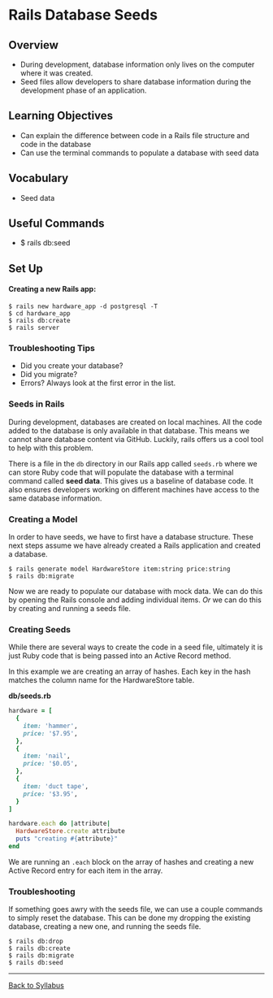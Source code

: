 # Rails Database Seeds

## Overview
- During development, database information only lives on the computer where it was created.
- Seed files allow developers to share database information during the development phase of an application.

## Learning Objectives
- Can explain the difference between code in a Rails file structure and code in the database
- Can use the terminal commands to populate a database with seed data

## Vocabulary
- Seed data

## Useful Commands
- $ rails db:seed

## Set Up

#### Creating a new Rails app:
```
$ rails new hardware_app -d postgresql -T
$ cd hardware_app
$ rails db:create
$ rails server
```

### Troubleshooting Tips
- Did you create your database?
- Did you migrate?
- Errors? Always look at the first error in the list.

### Seeds in Rails
During development, databases are created on local machines. All the code added to the database is only available in that database. This means we cannot share database content via GitHub. Luckily, rails offers us a cool tool to help with this problem.

There is a file in the `db` directory in our Rails app called `seeds.rb` where we can store Ruby code that will  populate the database with a terminal command called **seed data**. This gives us a baseline of database code. It also ensures developers working on different machines have access to the same database information.

### Creating a Model
In order to have seeds, we have to first have a database structure. These next steps assume we have already created a Rails application and created a database.

```
$ rails generate model HardwareStore item:string price:string
$ rails db:migrate
```

Now we are ready to populate our database with mock data. We can do this by opening the Rails console and adding individual items. *Or* we can do this by creating and running a seeds file.

### Creating Seeds
While there are several ways to create the code in a seed file, ultimately it is just Ruby code that is being passed into an Active Record method.

In this example we are creating an array of hashes. Each key in the hash matches the column name for the HardwareStore table.

**db/seeds.rb**
```ruby
hardware = [
  {
    item: 'hammer',
    price: '$7.95',
  },
  {
    item: 'nail',
    price: '$0.05',
  },
  {
    item: 'duct tape',
    price: '$3.95',
  }
]

hardware.each do |attribute|
  HardwareStore.create attribute
  puts "creating #{attribute}"
end
```

We are running an `.each` block on the array of hashes and creating a new Active Record entry for each item in the array.

### Troubleshooting
If something goes awry with the seeds file, we can use a couple commands to simply reset the database. This can be done my dropping the existing database, creating a new one, and running the seeds file.

```
$ rails db:drop
$ rails db:create
$ rails db:migrate
$ rails db:seed
```

---
[Back to Syllabus](../README.md#unit-five-intro-to-postgres-and-ruby-on-rails-models)
